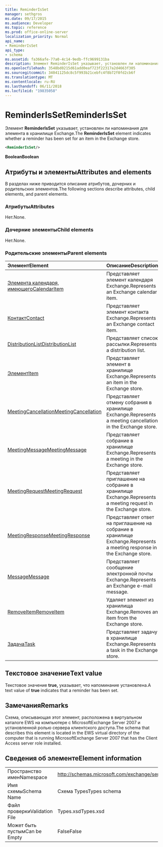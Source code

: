 ```yaml
---
title: ReminderIsSet
manager: sethgros
ms.date: 09/17/2015
ms.audience: Developer
ms.topic: reference
ms.prod: office-online-server
localization_priority: Normal
api_name:
- ReminderIsSet
api_type:
- schema
ms.assetid: fa366afe-77a0-4c14-9edb-ffc9699131ba
description: Элемент ReminderIsSet указывает, установлен ли напоминания для элемента в хранилище Exchange.
ms.openlocfilehash: 3548bd0215d61add0eaf723f22317a2d4663f305
ms.sourcegitcommit: 34041125dc8c5f993b21cebfc4f8b72f0fd2cb6f
ms.translationtype: MT
ms.contentlocale: ru-RU
ms.lasthandoff: 06/11/2018
ms.locfileid: "19835058"
---
```

# <a name="reminderisset"></a><span data-ttu-id="aa46a-103">ReminderIsSet</span><span class="sxs-lookup"><span data-stu-id="aa46a-103">ReminderIsSet</span></span>

<span data-ttu-id="aa46a-104">Элемент **ReminderIsSet** указывает, установлен ли напоминания для элемента в хранилище Exchange.</span><span class="sxs-lookup"><span data-stu-id="aa46a-104">The **ReminderIsSet** element indicates whether a reminder has been set for an item in the Exchange store.</span></span> 
  
```xml
<ReminderIsSet/>
```

 <span data-ttu-id="aa46a-105">**Boolean**</span><span class="sxs-lookup"><span data-stu-id="aa46a-105">**Boolean**</span></span>
## <a name="attributes-and-elements"></a><span data-ttu-id="aa46a-106">Атрибуты и элементы</span><span class="sxs-lookup"><span data-stu-id="aa46a-106">Attributes and elements</span></span>

<span data-ttu-id="aa46a-107">В разделах ниже приводится описание атрибутов, дочерних и родительских элементов.</span><span class="sxs-lookup"><span data-stu-id="aa46a-107">The following sections describe attributes, child elements, and parent elements.</span></span>
  
### <a name="attributes"></a><span data-ttu-id="aa46a-108">Атрибуты</span><span class="sxs-lookup"><span data-stu-id="aa46a-108">Attributes</span></span>

<span data-ttu-id="aa46a-109">Нет.</span><span class="sxs-lookup"><span data-stu-id="aa46a-109">None.</span></span>
  
### <a name="child-elements"></a><span data-ttu-id="aa46a-110">Дочерние элементы</span><span class="sxs-lookup"><span data-stu-id="aa46a-110">Child elements</span></span>

<span data-ttu-id="aa46a-111">Нет.</span><span class="sxs-lookup"><span data-stu-id="aa46a-111">None.</span></span>
  
### <a name="parent-elements"></a><span data-ttu-id="aa46a-112">Родительские элементы</span><span class="sxs-lookup"><span data-stu-id="aa46a-112">Parent elements</span></span>

|<span data-ttu-id="aa46a-113">**Элемент**</span><span class="sxs-lookup"><span data-stu-id="aa46a-113">**Element**</span></span>|<span data-ttu-id="aa46a-114">**Описание**</span><span class="sxs-lookup"><span data-stu-id="aa46a-114">**Description**</span></span>|
|:-----|:-----|
|[<span data-ttu-id="aa46a-115">Элемента календаря, имеющего</span><span class="sxs-lookup"><span data-stu-id="aa46a-115">CalendarItem</span></span>](calendaritem.md) <br/> |<span data-ttu-id="aa46a-116">Представляет элемент календаря Exchange.</span><span class="sxs-lookup"><span data-stu-id="aa46a-116">Represents an Exchange calendar item.</span></span>  <br/> |
|[<span data-ttu-id="aa46a-117">Контакт</span><span class="sxs-lookup"><span data-stu-id="aa46a-117">Contact</span></span>](contact.md) <br/> |<span data-ttu-id="aa46a-118">Представляет элемент контакта Exchange.</span><span class="sxs-lookup"><span data-stu-id="aa46a-118">Represents an Exchange contact item.</span></span>  <br/> |
|[<span data-ttu-id="aa46a-119">DistributionList</span><span class="sxs-lookup"><span data-stu-id="aa46a-119">DistributionList</span></span>](distributionlist.md) <br/> |<span data-ttu-id="aa46a-120">Представляет список рассылки.</span><span class="sxs-lookup"><span data-stu-id="aa46a-120">Represents a distribution list.</span></span>  <br/> |
|[<span data-ttu-id="aa46a-121">Элемент</span><span class="sxs-lookup"><span data-stu-id="aa46a-121">Item</span></span>](item.md) <br/> |<span data-ttu-id="aa46a-122">Представляет элемент в хранилище Exchange.</span><span class="sxs-lookup"><span data-stu-id="aa46a-122">Represents an item in the Exchange store.</span></span>  <br/> |
|[<span data-ttu-id="aa46a-123">MeetingCancellation</span><span class="sxs-lookup"><span data-stu-id="aa46a-123">MeetingCancellation</span></span>](meetingcancellation.md) <br/> |<span data-ttu-id="aa46a-124">Представляет отмену собрания в хранилище Exchange.</span><span class="sxs-lookup"><span data-stu-id="aa46a-124">Represents a meeting cancellation in the Exchange store.</span></span>  <br/> |
|[<span data-ttu-id="aa46a-125">MeetingMessage</span><span class="sxs-lookup"><span data-stu-id="aa46a-125">MeetingMessage</span></span>](meetingmessage.md) <br/> |<span data-ttu-id="aa46a-126">Представляет собрание в хранилище Exchange.</span><span class="sxs-lookup"><span data-stu-id="aa46a-126">Represents a meeting in the Exchange store.</span></span>  <br/> |
|[<span data-ttu-id="aa46a-127">MeetingRequest</span><span class="sxs-lookup"><span data-stu-id="aa46a-127">MeetingRequest</span></span>](meetingrequest.md) <br/> |<span data-ttu-id="aa46a-128">Представляет приглашение на собрание в хранилище Exchange.</span><span class="sxs-lookup"><span data-stu-id="aa46a-128">Represents a meeting request in the Exchange store.</span></span>  <br/> |
|[<span data-ttu-id="aa46a-129">MeetingResponse</span><span class="sxs-lookup"><span data-stu-id="aa46a-129">MeetingResponse</span></span>](meetingresponse.md) <br/> |<span data-ttu-id="aa46a-130">Представляет ответ на приглашение на собрание в хранилище Exchange.</span><span class="sxs-lookup"><span data-stu-id="aa46a-130">Represents a meeting response in the Exchange store.</span></span>  <br/> |
|[<span data-ttu-id="aa46a-131">Message</span><span class="sxs-lookup"><span data-stu-id="aa46a-131">Message</span></span>](message-ex15websvcsotherref.md) <br/> |<span data-ttu-id="aa46a-132">Представляет сообщение электронной почты Exchange.</span><span class="sxs-lookup"><span data-stu-id="aa46a-132">Represents an Exchange e-mail message.</span></span>  <br/> |
|[<span data-ttu-id="aa46a-133">RemoveItem</span><span class="sxs-lookup"><span data-stu-id="aa46a-133">RemoveItem</span></span>](removeitem.md) <br/> |<span data-ttu-id="aa46a-134">Удаляет элемент из хранилища Exchange.</span><span class="sxs-lookup"><span data-stu-id="aa46a-134">Removes an item from the Exchange store.</span></span>  <br/> |
|[<span data-ttu-id="aa46a-135">Задача</span><span class="sxs-lookup"><span data-stu-id="aa46a-135">Task</span></span>](task.md) <br/> |<span data-ttu-id="aa46a-136">Представляет задачу в хранилище Exchange.</span><span class="sxs-lookup"><span data-stu-id="aa46a-136">Represents a task in the Exchange store.</span></span>  <br/> |
   
## <a name="text-value"></a><span data-ttu-id="aa46a-137">Текстовое значение</span><span class="sxs-lookup"><span data-stu-id="aa46a-137">Text value</span></span>

<span data-ttu-id="aa46a-138">Текстовое значение **true,** указывает, что напоминание установлена.</span><span class="sxs-lookup"><span data-stu-id="aa46a-138">A text value of **true** indicates that a reminder has been set.</span></span> 
  
## <a name="remarks"></a><span data-ttu-id="aa46a-139">Замечания</span><span class="sxs-lookup"><span data-stu-id="aa46a-139">Remarks</span></span>

<span data-ttu-id="aa46a-140">Схема, описывающая этот элемент, расположена в виртуальном каталоге EWS на компьютере с MicrosoftExchange Server 2007 и установленной ролью сервера клиентского доступа.</span><span class="sxs-lookup"><span data-stu-id="aa46a-140">The schema that describes this element is located in the EWS virtual directory of the computer that is running MicrosoftExchange Server 2007 that has the Client Access server role installed.</span></span>
  
## <a name="element-information"></a><span data-ttu-id="aa46a-141">Сведения об элементе</span><span class="sxs-lookup"><span data-stu-id="aa46a-141">Element information</span></span>

|||
|:-----|:-----|
|<span data-ttu-id="aa46a-142">Пространство имен</span><span class="sxs-lookup"><span data-stu-id="aa46a-142">Namespace</span></span>  <br/> |http://schemas.microsoft.com/exchange/services/2006/types  <br/> |
|<span data-ttu-id="aa46a-143">Имя схемы</span><span class="sxs-lookup"><span data-stu-id="aa46a-143">Schema Name</span></span>  <br/> |<span data-ttu-id="aa46a-144">Схема Types</span><span class="sxs-lookup"><span data-stu-id="aa46a-144">Types schema</span></span>  <br/> |
|<span data-ttu-id="aa46a-145">Файл проверки</span><span class="sxs-lookup"><span data-stu-id="aa46a-145">Validation File</span></span>  <br/> |<span data-ttu-id="aa46a-146">Types.xsd</span><span class="sxs-lookup"><span data-stu-id="aa46a-146">Types.xsd</span></span>  <br/> |
|<span data-ttu-id="aa46a-147">Может быть пустым</span><span class="sxs-lookup"><span data-stu-id="aa46a-147">Can be Empty</span></span>  <br/> |<span data-ttu-id="aa46a-148">False</span><span class="sxs-lookup"><span data-stu-id="aa46a-148">False</span></span>  <br/> |
   

